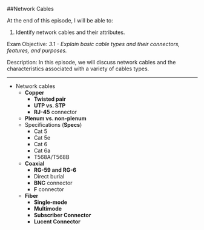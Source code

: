 ##Network Cables

At the end of this episode, I will be able to:

1. Identify network cables and their attributes.

Exam Objective: *3.1 - Explain basic cable types and their connectors, features, and purposes.*

Description: In this episode, we will discuss network cables and the characteristics associated with a variety of cables types.


------------------------------------------------

* Network cables
	+ **Copper**
		- **Twisted pair**
		- **UTP vs. STP**
		- **RJ-45** connector
	+ **Plenum vs. non-plenum**
	+ Specifications \(**Specs**\)
        - Cat 5
        - Cat 5e
        - Cat 6
        - Cat 6a
        - T568A/T568B
     + **Coaxial**
     	- **RG-59 and RG-6**
		- Direct burial
		- **BNC** connector
		- **F** connector
	+ **Fiber**
		- **Single-mode**
		- **Multimode**
		- **Subscriber Connector**
		- **Lucent Connector**
